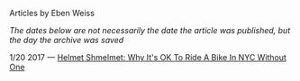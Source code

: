 Articles by Eben Weiss

*The dates below are not necessarily the date the article was published, but the day the archive was saved*

1/20 2017 — [Helmet Shmelmet: Why It's OK To Ride A Bike In NYC Without One](https://web.archive.org/web/20170120131840/http://gothamist.com/2017/01/19/helmets_bike_nyc_cyclists.php)  
